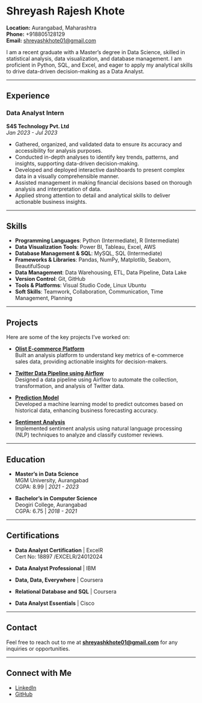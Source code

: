 # Shreyash Rajesh Khote

**Location:** Aurangabad, Maharashtra  
**Phone:** +918805128129  
**Email:** shreyashkhote01@gmail.com

I am a recent graduate with a Master’s degree in Data Science, skilled in statistical analysis, data visualization, and database management. I am proficient in Python, SQL, and Excel, and eager to apply my analytical skills to drive data-driven decision-making as a Data Analyst.

---

## Experience

### Data Analyst Intern  
**S4S Technology Pvt. Ltd**  
*Jan 2023 - Jul 2023*  

- Gathered, organized, and validated data to ensure its accuracy and accessibility for analysis purposes.
- Conducted in-depth analyses to identify key trends, patterns, and insights, supporting data-driven decision-making.
- Developed and deployed interactive dashboards to present complex data in a visually comprehensible manner.
- Assisted management in making financial decisions based on thorough analysis and interpretation of data.
- Applied strong attention to detail and analytical skills to deliver actionable business insights.

---

## Skills

- **Programming Languages**: Python (Intermediate), R (Intermediate)
- **Data Visualization Tools**: Power BI, Tableau, Excel, AWS
- **Database Management & SQL**: MySQL, SQL (Intermediate)
- **Frameworks & Libraries**: Pandas, NumPy, Matplotlib, Seaborn, BeautifulSoup
- **Data Management**: Data Warehousing, ETL, Data Pipeline, Data Lake
- **Version Control**: Git, GitHub
- **Tools & Platforms**: Visual Studio Code, Linux Ubuntu
- **Soft Skills**: Teamwork, Collaboration, Communication, Time Management, Planning

---

## Projects

Here are some of the key projects I’ve worked on:

- [**Olist E-commerce Platform**](https://github.com/shreyashkhote/olist-ecommerce-platform)  
  Built an analysis platform to understand key metrics of e-commerce sales data, providing actionable insights for decision-makers.

- [**Twitter Data Pipeline using Airflow**](https://github.com/shreyashkhote/twitter-data-pipeline-airflow)  
  Designed a data pipeline using Airflow to automate the collection, transformation, and analysis of Twitter data.

- [**Prediction Model**](https://github.com/shreyashkhote/prediction-model)  
  Developed a machine learning model to predict outcomes based on historical data, enhancing business forecasting accuracy.

- [**Sentiment Analysis**](https://github.com/shreyashkhote/sentiment-analysis)  
  Implemented sentiment analysis using natural language processing (NLP) techniques to analyze and classify customer reviews.

---

## Education

- **Master’s in Data Science**  
  MGM University, Aurangabad  
  CGPA: 8.99 | *2021 - 2023*

- **Bachelor’s in Computer Science**  
  Deogiri College, Aurangabad  
  CGPA: 6.75 | *2018 - 2021*

---

## Certifications

- **Data Analyst Certification** | ExcelR  
  Cert No: 18897 /EXCELR/24012024

- **Data Analyst Professional** | IBM

- **Data, Data, Everywhere** | Coursera

- **Relational Database and SQL** | Coursera

- **Data Analyst Essentials** | Cisco

---

## Contact

Feel free to reach out to me at **shreyashkhote01@gmail.com** for any inquiries or opportunities.

---

## Connect with Me

- [LinkedIn](https://www.linkedin.com)  
- [GitHub](https://github.com/shreyashkhote)
